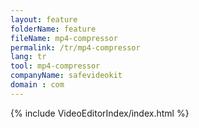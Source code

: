 ```yaml
---
layout: feature
folderName: feature
fileName: mp4-compressor
permalink: /tr/mp4-compressor
lang: tr
tool: mp4-compressor
companyName: safevideokit
domain : com
---
```


{% include VideoEditorIndex/index.html %}

   